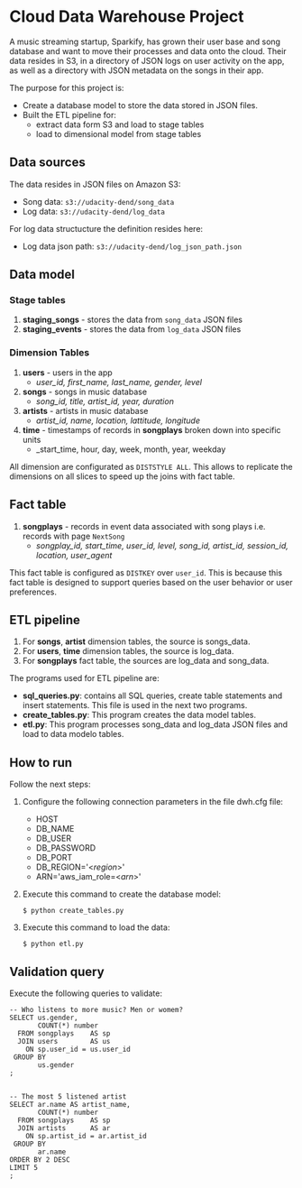 # Cloud Data Warehouse Project

A music streaming startup, Sparkify, has grown their user base and song database and want to move their processes and data onto the cloud. Their data resides in S3, in a directory of JSON logs on user activity on the app, as well as a directory with JSON metadata on the songs in their app.

The purpose for this project is:

 - Create a database model to store the data stored in JSON files.
 - Built the ETL pipeline for:
   -  extract data form S3 and load to stage tables
   - load to dimensional model from stage tables

## Data sources
The data resides in JSON  files on Amazon S3:
-   Song data: `s3://udacity-dend/song_data`
-   Log data: `s3://udacity-dend/log_data`

For log data structucture the definition resides here:
 - Log data json path: `s3://udacity-dend/log_json_path.json`

## Data model
### Stage tables
1.  **staging_songs** - stores the data from `song_data` JSON files
2.  **staging_events** -  stores the data from `log_data` JSON files

### Dimension Tables

1.  **users** - users in the app
    -   _user_id, first_name, last_name, gender, level_
1.  **songs** - songs in music database
    -   _song_id, title, artist_id, year, duration_
1.  **artists** - artists in music database
    -   _artist_id, name, location, lattitude, longitude_
1.  **time** - timestamps of records in **songplays** broken down into specific units
    -   _start_time, hour, day, week, month, year, weekday

All dimension are configurated as `DISTSTYLE ALL`. This allows to replicate the dimensions on all slices to speed up the joins with fact table.

## Fact table
1.  **songplays** - records in event data associated with song plays i.e. records with page `NextSong`
    -   _songplay_id, start_time, user_id, level, song_id, artist_id, session_id, location, user_agent_

This fact table is configured as `DISTKEY` over `user_id`. This is because this fact table is designed to support queries based on the user behavior or user preferences.

## ETL pipeline
1. For **songs**, **artist** dimension tables, the source is songs_data.
2. For **users**, **time** dimension tables, the source is log_data.
3. For **songplays** fact table, the sources are log_data and song_data.

The programs used for ETL pipeline are:
 - **sql_queries.py**: contains all SQL queries, create table statements and insert statements. This file is used in the next two programs.
 - **create_tables.py**: This program creates the data model tables.
 - **etl.py**: This program  processes song_data and log_data JSON files and load to data modelo tables.
 
## How to run
Follow the next steps:

1. Configure the  following connection parameters in the file dwh.cfg file:
   - HOST
   - DB_NAME
   - DB_USER
   - DB_PASSWORD
   - DB_PORT
   - DB_REGION='<*region*>'
   - ARN='aws_iam_role=<*arn*>'

1. Execute this command to create the database model:

       $ python create_tables.py

1. Execute this command to load the data:

       $ python etl.py

## Validation query

Execute the following queries to validate:

    -- Who listens to more music? Men or womem?
    SELECT us.gender,
    	   COUNT(*) number 
      FROM songplays	AS sp 
      JOIN users 		AS us
      	ON sp.user_id = us.user_id
     GROUP BY
     	   us.gender
    ;


    -- The most 5 listened artist
    SELECT ar.name AS artist_name,
    	   COUNT(*) number
      FROM songplays	AS sp 
      JOIN artists 		AS ar
      	ON sp.artist_id = ar.artist_id
     GROUP BY
     	   ar.name
    ORDER BY 2 DESC
    LIMIT 5
    ;

<!--stackedit_data:
eyJoaXN0b3J5IjpbLTIwMzYzOTgzNCwtMTY3ODk3OTQ4NCw1Mz
Q1OTcyNzksLTIwNjMzMDExNTcsLTg5NzI4NTUzNiwyMDU0NzM3
MTE5XX0=
-->